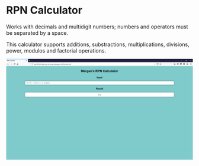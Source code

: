 # RPN Calculator

Works with decimals and multidigit numbers; numbers and operators must be separated by a space.

This calculator supports additions, substractions, multiplications, divisions, power, modulos and factorial operations.

![Proof](https://raw.githubusercontent.com/MerganThePirate/pro-g-ramming-challenges-v4/master/images/045.png)
